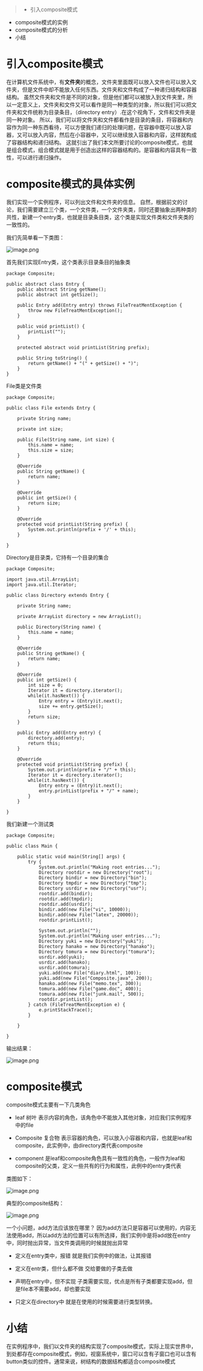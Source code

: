 > * 引入composite模式
* composite模式的实例
* composite模式的分析
* 小结

# 引入composite模式
在计算机文件系统中，有**文件夹**的概念，文件夹里面既可以放入文件也可以放入文件夹，但是文件中却不能放入任何东西。文件夹和文件构成了一种递归结构和容器结构。
虽然文件夹和文件是不同的对象，但是他们都可以被放入到文件夹里，所以一定意义上，文件夹和文件又可以看作是同一种类型的对象，所以我们可以把文件夹和文件统称为目录条目，（directory entry）.在这个视角下，文件和文件夹是同一种对象。
所以，我们可以将文件夹和文件都看作是目录的条目，将容器和内容作为同一种东西看待，可以方便我们递归的处理问题，在容器中既可以放入容器，又可以放入内容，然后在小容器中，又可以继续放入容器和内容，这样就构成了容器结构和递归结构。
这就引出了我们本文所要讨论的composite模式，也就是组合模式，组合模式就是用于创造出这样的容器结构的。是容器和内容具有一致性，可以进行递归操作。

# composite模式的具体实例
我们实现一个实例程序，可以列出文件和文件夹的信息。
自然，根据前文的讨论，我们需要建立三个类，一个文件类，一个文件夹类，同时还要抽象出两种类的共性，新建一个entry类，也就是目录条目类，这个类是实现文件类和文件夹类的一致性的。

我们先简单看一下类图：


![image.png](http://upload-images.jianshu.io/upload_images/1234352-1601bae235fc0ccb.png?imageMogr2/auto-orient/strip%7CimageView2/2/w/1240)


首先我们实现Entry类，这个类表示目录条目的抽象类
```
package Composite;

public abstract class Entry {
	public abstract String getName();
	public abstract int getSize();
	
	public Entry add(Entry entry) throws FileTreatMentException {
		throw new FileTreatMentException();
	}
	
	public void printList() {
		printList("");
	}
	
	protected abstract void printList(String prefix);
	
	public String toString() {
		return getName() + "(" + getSize() + ")";
	}
}
```

File类是文件类
```
package Composite;

public class File extends Entry {
	
	private String name;
	
	private int size;
	
	public File(String name, int size) {
		this.name = name;
		this.size = size;
	}

	@Override
	public String getName() {
		return name;
	}

	@Override
	public int getSize() {
		return size;
	}

	@Override
	protected void printList(String prefix) {
		System.out.println(prefix + '/' + this);
	}
	
}
```
Directory是目录类，它持有一个目录的集合
```
package Composite;

import java.util.ArrayList;
import java.util.Iterator;

public class Directory extends Entry {
	
	private String name;
	
	private ArrayList directory = new ArrayList();
	
	public Directory(String name) {
		this.name = name;
	}

	@Override
	public String getName() {
		return name;
	}

	@Override
	public int getSize() {
		int size = 0;
		Iterator it = directory.iterator();
		while(it.hasNext()) {
			Entry entry = (Entry)it.next();
			size += entry.getSize();
		}
		return size;
	}
	
	public Entry add(Entry entry) {
		directory.add(entry);
		return this;
	}
	
	@Override
	protected void printList(String prefix) {
		System.out.println(prefix + "/" + this);
		Iterator it = directory.iterator();
		while(it.hasNext()) {
			Entry entry = (Entry)it.next();
			entry.printList(prefix + "/" + name);
		}
	}
	
}

```
我们新建一个测试类
```
package Composite;

public class Main {

	public static void main(String[] args) {
		try {
            System.out.println("Making root entries...");
            Directory rootdir = new Directory("root");
            Directory bindir = new Directory("bin");
            Directory tmpdir = new Directory("tmp");
            Directory usrdir = new Directory("usr");
            rootdir.add(bindir);
            rootdir.add(tmpdir);
            rootdir.add(usrdir);
            bindir.add(new File("vi", 10000));
            bindir.add(new File("latex", 20000));
            rootdir.printList();

            System.out.println("");
            System.out.println("Making user entries...");
            Directory yuki = new Directory("yuki");
            Directory hanako = new Directory("hanako");
            Directory tomura = new Directory("tomura");
            usrdir.add(yuki);
            usrdir.add(hanako);
            usrdir.add(tomura);
            yuki.add(new File("diary.html", 100));
            yuki.add(new File("Composite.java", 200));
            hanako.add(new File("memo.tex", 300));
            tomura.add(new File("game.doc", 400));
            tomura.add(new File("junk.mail", 500));
            rootdir.printList();
        } catch (FileTreatMentException e) {
            e.printStackTrace();
        }

	}

}

```
输出结果：

![image.png](http://upload-images.jianshu.io/upload_images/1234352-8b318dd4a93394d9.png?imageMogr2/auto-orient/strip%7CimageView2/2/w/1240)

# composite模式
composite模式主要有一下几类角色

* leaf 树叶
表示内容的角色，该角色中不能放入其他对象，对应我们实例程序中的file

* Composite 复合物
表示容器的角色，可以放入小容器和内容，也就是leaf和composite，此实例中，由directory类代表composite

* component
是leaf和composite角色具有一致性的角色，一般作为leaf和composite的父类，定义一些共有的行为和属性，此例中的entry类代表

类图如下：

![image.png](http://upload-images.jianshu.io/upload_images/1234352-205a607fddccdde8.png?imageMogr2/auto-orient/strip%7CimageView2/2/w/1240)

典型的composite结构：

![image.png](http://upload-images.jianshu.io/upload_images/1234352-28cfe01a00eb3935.png?imageMogr2/auto-orient/strip%7CimageView2/2/w/1240)

一个小问题，add方法应该放在哪里？
因为add方法只是容器可以使用的，内容无法使用add，所以add方法的位置可以有所选择，我们实例中是将add放在entry中，同时抛出异常，当文件类调用的时候就抛出异常

* 定义在entry类中，报错
就是我们实例中的做法，让其报错

* 定义在entr类，但什么都不做
交给要做的子类去做

* 声明在entry中，但不实现
子类需要实现，优点是所有子类都要实现add，但是file本不需要add，却也要实现

* 只定义在directory中
就是在使用的时候需要进行类型转换。

# 小结
在实例程序中，我们以文件夹的结构实现了composite模式，实际上现实世界中，到处都存在composite模式，例如，视窗系统中，窗口可以含有子窗口也可以含有button类似的控件。通常来说，树结构的数据结构都适合composite模式
